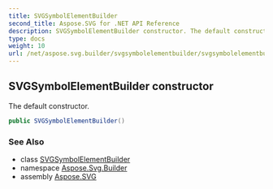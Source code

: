 ```yaml
---
title: SVGSymbolElementBuilder
second_title: Aspose.SVG for .NET API Reference
description: SVGSymbolElementBuilder constructor. The default constructor
type: docs
weight: 10
url: /net/aspose.svg.builder/svgsymbolelementbuilder/svgsymbolelementbuilder/
---
```

## SVGSymbolElementBuilder constructor

The default constructor.

```csharp
public SVGSymbolElementBuilder()
```

### See Also

* class [SVGSymbolElementBuilder](../)
* namespace [Aspose.Svg.Builder](../../../aspose.svg.builder/)
* assembly [Aspose.SVG](../../../)
